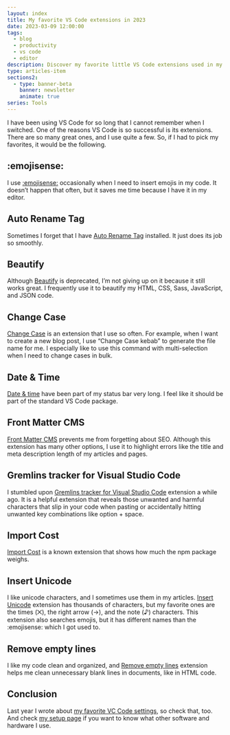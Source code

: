 ```yaml
---
layout: index
title: My favorite VS Code extensions in 2023
date: 2023-03-09 12:00:00
tags:
  - blog
  - productivity
  - vs code
  - editor
description: Discover my favorite little VS Code extensions used in my everyday tasks.
type: articles-item
sections2:
  - type: banner-beta
    banner: newsletter
    animate: true
series: Tools
---
```


I have been using VS Code for so long that I cannot remember when I switched. One of the reasons VS Code is so successful is its extensions. There are so many great ones, and I use quite a few. So, if I had to pick my favorites, it would be the following.

## :emojisense:

I use [:emojisense:](https://marketplace.visualstudio.com/items?itemName=bierner.emojisense) occasionally when I need to insert emojis in my code. It doesn’t happen that often, but it saves me time because I have it in my editor.

## Auto Rename Tag

Sometimes I forget that I have [Auto Rename Tag](https://marketplace.visualstudio.com/items?itemName=formulahendry.auto-rename-tag) installed. It just does its job so smoothly.

## Beautify

Although [Beautify](https://marketplace.visualstudio.com/items?itemName=hookyqr.beautify) is deprecated, I’m not giving up on it because it still works great. I frequently use it to beautify my HTML, CSS, Sass, JavaScript, and JSON code.

## Change Case

[Change Case](https://marketplace.visualstudio.com/items?itemName=wmaurer.change-case) is an extension that I use so often. For example, when I want to create a new blog post, I use “Change Case kebab” to generate the file name for me. I especially like to use this command with multi-selection when I need to change cases in bulk.

## Date & Time

[Date & time](https://marketplace.visualstudio.com/items?itemName=rid9.datetime) have been part of my status bar very long. I feel like it should be part of the standard VS Code package.

## Front Matter CMS

[Front Matter CMS](https://marketplace.visualstudio.com/items?itemName=eliostruyf.vscode-front-matter) prevents me from forgetting about SEO. Although this extension has many other options, I use it to highlight errors like the title and meta description length of my articles and pages.

## Gremlins tracker for Visual Studio Code

I stumbled upon [Gremlins tracker for Visual Studio Code](https://marketplace.visualstudio.com/items?itemName=nhoizey.gremlins) extension a while ago. It is a helpful extension that reveals those unwanted and harmful characters that slip in your code when pasting or accidentally hitting unwanted key combinations like option + space.

## Import Cost

[Import Cost](https://marketplace.visualstudio.com/items?itemName=wix.vscode-import-cost) is a known extension that shows how much the npm package weighs.

## Insert Unicode

I like unicode characters, and I sometimes use them in my articles. [Insert Unicode](https://marketplace.visualstudio.com/items?itemName=brunnerh.insert-unicode) extension has thousands of characters, but my favorite ones are the times (⨉), the right arrow (→), and the note (♪) characters. This extension also searches emojis, but it has different names than the :emojisense: which I got used to.

## Remove empty lines

I like my code clean and organized, and [Remove empty lines](https://marketplace.visualstudio.com/items?itemName=usernamehw.remove-empty-lines) extension helps me clean unnecessary blank lines in documents, like in HTML code.

## Conclusion

Last year I wrote about [my favorite VC Code settings](/articles/my-favorite-vs-code-settings/), so check that, too. And check [my setup page](/uses/) if you want to know what other software and hardware I use.
